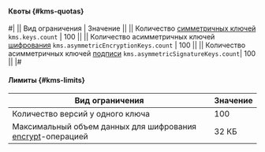 #### Квоты {#kms-quotas}

#|
|| Вид ограничения | Значение ||
|| Количество [симметричных ключей](../../kms/concepts/key.md)
`kms.keys.count` | 100 ||
|| Количество асимметричных ключей [шифрования](../../kms/concepts/asymmetric-encryption-key.md)
`kms.asymmetricEncryptionKeys.count` | 100 ||
|| Количество асимметричных ключей [подписи](../../kms/concepts/asymmetric-signature-key.md)
`kms.asymmetricSignatureKeys.count`| 100 ||
|#


#### Лимиты {#kms-limits}

Вид ограничения | Значение
----- | -----
Количество версий у одного ключа | 100
Максимальный объем данных для шифрования [encrypt](../../kms/api-ref/SymmetricCrypto/encrypt)-операцией | 32 КБ
